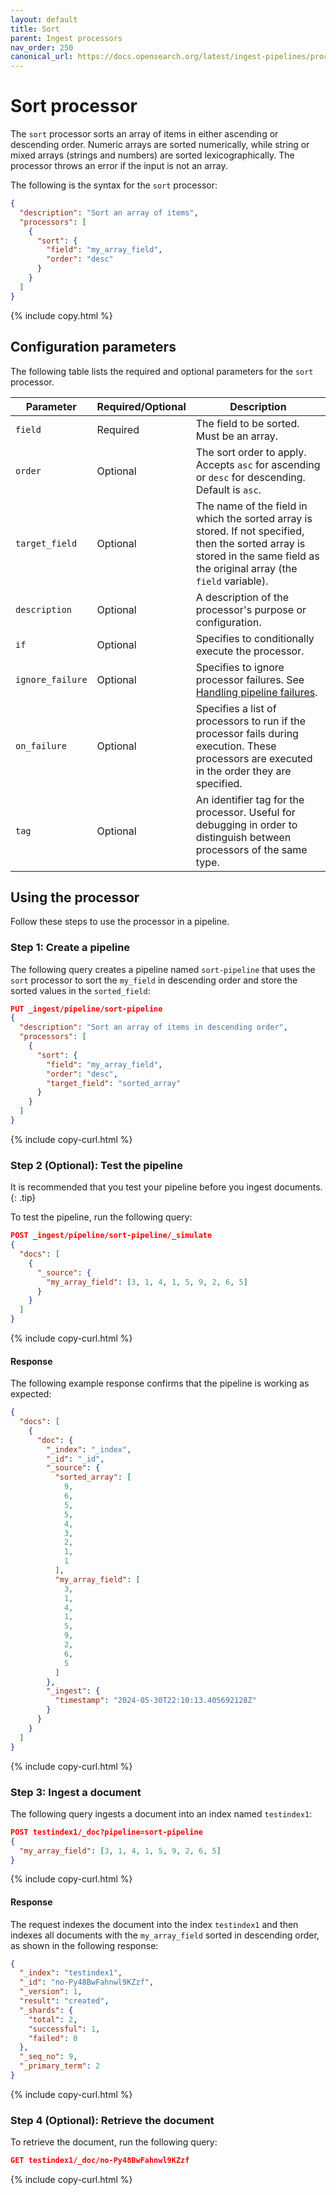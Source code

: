 ```yaml
---
layout: default
title: Sort
parent: Ingest processors
nav_order: 250
canonical_url: https://docs.opensearch.org/latest/ingest-pipelines/processors/sort/
---
```


# Sort processor

The `sort` processor sorts an array of items in either ascending or descending order. Numeric arrays are sorted numerically, while string or mixed arrays (strings and numbers) are sorted lexicographically. The processor throws an error if the input is not an array.

The following is the syntax for the `sort` processor:

```json
{
  "description": "Sort an array of items",
  "processors": [
    {
      "sort": {
        "field": "my_array_field",
        "order": "desc"
      }
    }
  ]
}
```
{% include copy.html %}

## Configuration parameters

The following table lists the required and optional parameters for the `sort` processor.

| Parameter  | Required/Optional  | Description  |
|---|---|---|
`field`  | Required | The field to be sorted. Must be an array.
`order`  | Optional | The sort order to apply. Accepts `asc` for ascending or `desc` for descending. Default is `asc`.
`target_field` | Optional | The name of the field in which the sorted array is stored. If not specified, then the sorted array is stored in the same field as the original array (the `field` variable). 
`description`  | Optional  | A description of the processor's purpose or configuration.
`if` | Optional | Specifies to conditionally execute the processor.
`ignore_failure` | Optional | Specifies to ignore processor failures. See [Handling pipeline failures]({{site.url}}{{site.baseurl}}/ingest-pipelines/pipeline-failures/).
`on_failure` | Optional | Specifies a list of processors to run if the processor fails during execution. These processors are executed in the order they are specified.
`tag` | Optional | An identifier tag for the processor. Useful for debugging in order to distinguish between processors of the same type.

## Using the processor

Follow these steps to use the processor in a pipeline.

### Step 1: Create a pipeline

The following query creates a pipeline named `sort-pipeline` that uses the `sort` processor to sort the `my_field` in descending order and store the sorted values in the `sorted_field`:

```json
PUT _ingest/pipeline/sort-pipeline
{
  "description": "Sort an array of items in descending order",
  "processors": [
    {
      "sort": {
        "field": "my_array_field",
        "order": "desc",
        "target_field": "sorted_array"
      }
    }
  ]
}
```
{% include copy-curl.html %}

### Step 2 (Optional): Test the pipeline

It is recommended that you test your pipeline before you ingest documents.
{: .tip}

To test the pipeline, run the following query:

```json
POST _ingest/pipeline/sort-pipeline/_simulate
{
  "docs": [
    {
      "_source": {
        "my_array_field": [3, 1, 4, 1, 5, 9, 2, 6, 5]
      }
    }
  ]
}
```
{% include copy-curl.html %}

#### Response

The following example response confirms that the pipeline is working as expected:

```json
{
  "docs": [
    {
      "doc": {
        "_index": "_index",
        "_id": "_id",
        "_source": {
          "sorted_array": [
            9,
            6,
            5,
            5,
            4,
            3,
            2,
            1,
            1
          ],
          "my_array_field": [
            3,
            1,
            4,
            1,
            5,
            9,
            2,
            6,
            5
          ]
        },
        "_ingest": {
          "timestamp": "2024-05-30T22:10:13.405692128Z"
        }
      }
    }
  ]
}
```
{% include copy-curl.html %}

### Step 3: Ingest a document 

The following query ingests a document into an index named `testindex1`:

```json
POST testindex1/_doc?pipeline=sort-pipeline
{
  "my_array_field": [3, 1, 4, 1, 5, 9, 2, 6, 5]
}
```
{% include copy-curl.html %}

#### Response

The request indexes the document into the index `testindex1` and then indexes all documents with the `my_array_field` sorted in descending order, as shown in the following response:

```json
{
  "_index": "testindex1",
  "_id": "no-Py48BwFahnwl9KZzf",
  "_version": 1,
  "result": "created",
  "_shards": {
    "total": 2,
    "successful": 1,
    "failed": 0
  },
  "_seq_no": 9,
  "_primary_term": 2
}
```
{% include copy-curl.html %}

### Step 4 (Optional): Retrieve the document

To retrieve the document, run the following query:

```json
GET testindex1/_doc/no-Py48BwFahnwl9KZzf
```
{% include copy-curl.html %}

